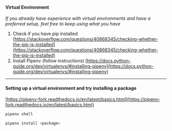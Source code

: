 #### Virtual Environment
*If you already have experience with virtual environments and have a preferred setup, feel free to keep using what you have*

1. Check if you have pip installed [https://stackoverflow.com/questions/40868345/checking-whether-the-pip-is-installed](https://stackoverflow.com/questions/40868345/checking-whether-the-pip-is-installed)
2. Install Pipenv (follow instructions) [https://docs.python-guide.org/dev/virtualenvs/#installing-pipenv](https://docs.python-guide.org/dev/virtualenvs/#installing-pipenv)

---
#### Setting up a virtual environment and try installing a package

[https://pipenv-fork.readthedocs.io/en/latest/basics.html](https://pipenv-fork.readthedocs.io/en/latest/basics.html)
```sh
pipenv shell
```
```sh
pipenv install <package>
```